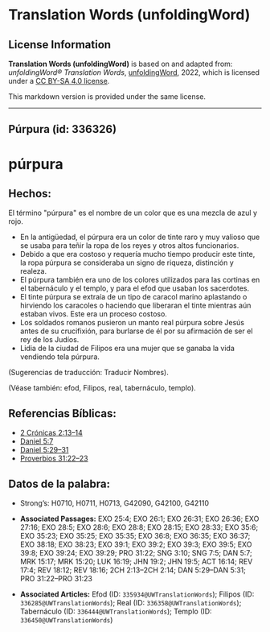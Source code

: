 # Translation Words (unfoldingWord)

## License Information

**Translation Words (unfoldingWord)** is based on and adapted from: _unfoldingWord® Translation Words_, [unfoldingWord](https://unfoldingword.org/utw), 2022, which is licensed under a [CC BY-SA 4.0 license](https://creativecommons.org/licenses/by-sa/4.0/legalcode.en).

This markdown version is provided under the same license.



--------------------------------

## Púrpura (id: 336326)

púrpura
=======

Hechos:
-------

El término "púrpura" es el nombre de un color que es una mezcla de azul y rojo.

* En la antigüedad, el púrpura era un color de tinte raro y muy valioso que se usaba para teñir la ropa de los reyes y otros altos funcionarios.
* Debido a que era costoso y requería mucho tiempo producir este tinte, la ropa púrpura se consideraba un signo de riqueza, distinción y realeza.
* El púrpura también era uno de los colores utilizados para las cortinas en el tabernáculo y el templo, y para el efod que usaban los sacerdotes.
* El tinte púrpura se extraía de un tipo de caracol marino aplastando o hirviendo los caracoles o haciendo que liberaran el tinte mientras aún estaban vivos. Este era un proceso costoso.
* Los soldados romanos pusieron un manto real púrpura sobre Jesús antes de su crucifixión, para burlarse de él por su afirmación de ser el rey de los Judíos.
* Lidia de la ciudad de Filipos era una mujer que se ganaba la vida vendiendo tela púrpura.

(Sugerencias de traducción: Traducir Nombres).

(Véase también: efod, Filipos, real, tabernáculo, templo).

Referencias Bíblicas:
---------------------

* [2 Crónicas 2:13–14](https://ref.ly/2Chr2:13-2Chr2:14)
* [Daniel 5:7](https://ref.ly/Dan5:7)
* [Daniel 5:29–31](https://ref.ly/Dan5:29-Dan5:31)
* [Proverbios 31:22–23](https://ref.ly/Prov31:22-Prov31:23)

Datos de la palabra:
--------------------

* Strong’s: H0710, H0711, H0713, G42090, G42100, G42110

* **Associated Passages:** EXO 25:4; EXO 26:1; EXO 26:31; EXO 26:36; EXO 27:16; EXO 28:5; EXO 28:6; EXO 28:8; EXO 28:15; EXO 28:33; EXO 35:6; EXO 35:23; EXO 35:25; EXO 35:35; EXO 36:8; EXO 36:35; EXO 36:37; EXO 38:18; EXO 38:23; EXO 39:1; EXO 39:2; EXO 39:3; EXO 39:5; EXO 39:8; EXO 39:24; EXO 39:29; PRO 31:22; SNG 3:10; SNG 7:5; DAN 5:7; MRK 15:17; MRK 15:20; LUK 16:19; JHN 19:2; JHN 19:5; ACT 16:14; REV 17:4; REV 18:12; REV 18:16; 2CH 2:13–2CH 2:14; DAN 5:29–DAN 5:31; PRO 31:22–PRO 31:23
* **Associated Articles:** Efod (ID: `335934@UWTranslationWords`); Filipos (ID: `336285@UWTranslationWords`); Real (ID: `336358@UWTranslationWords`); Tabernáculo (ID: `336444@UWTranslationWords`); Templo (ID: `336450@UWTranslationWords`)

